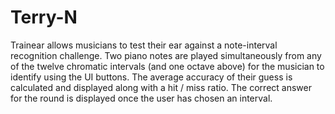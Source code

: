 # Terry-N
Trainear allows musicians to test their ear against a note-interval recognition challenge. Two piano notes are played simultaneously from any of the twelve chromatic intervals (and one octave above) for the musician to identify using the UI buttons. The average accuracy of their guess is calculated and displayed along with a hit / miss ratio. The correct answer for the round is displayed once the user has chosen an interval.
